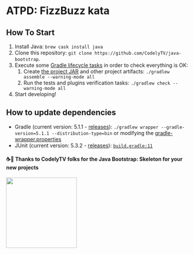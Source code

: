 # ATPD: FizzBuzz kata

## How To Start

1. Install Java: `brew cask install java`
2. Clone this repository: `git clone https://github.com/CodelyTV/java-bootstrap`.
3. Execute some [Gradle lifecycle tasks](https://docs.gradle.org/current/userguide/java_plugin.html#lifecycle_tasks) in order to check everything is OK:
    1. Create [the project JAR](https://docs.gradle.org/current/userguide/java_plugin.html#sec:jar) and other project artifacts:
    `./gradlew assemble --warning-mode all`
    2. Run the tests and plugins verification tasks:
    `./gradlew check --warning-mode all`
4. Start developing!

## How to update dependencies

* Gradle (current version: 5.1.1 - [releases](https://gradle.org/releases/)):
`./gradlew wrapper --gradle-version=5.1.1 --distribution-type=bin` or modifying the [gradle-wrapper.properties](gradle/wrapper/gradle-wrapper.properties#L3)
* JUnit (current version: 5.3.2 - [releases](https://junit.org/junit5/docs/snapshot/release-notes/index.html)):
[`build.gradle:11`](build.gradle#L11-L12)


#### ☕🚀 Thanks to CodelyTV folks for the Java Bootstrap: Skeleton for your new projects

<img src="http://codely.tv/wp-content/uploads/2016/05/cropped-logo-codelyTV.png" align="left" width="192px" height="192px"/>
<img align="left" width="0" height="192px" hspace="10"/>
